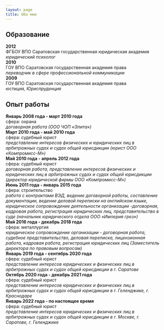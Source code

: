 ```yaml
---
layout: page
title: Обо мне
---
```


## Образование
__2012__  
ФГБОУ ВПО Саратовская государственная юридическая академия  
_юридический психолог_  
__2010__  
ГОУ ВПО Саратовская государственная академия права  
_переводчик в сфере профессиональной коммуникации_  
__2009__  
ГОУ ВПО Саратовская государственная академия права  
_юстиция, Юриспруденция_  

## Опыт работы
**Январь 2008 года - март 2010 года**   
сфера: охрана   
*договорная работа (ООО ЧОП «Элита»)*   
**Март 2010 года - май 2010 года**  
сфера: судебный юрист   
*представление интересов физических и юридических лиц в арбитражных судах и судах общей юрисдикции (юрист ООО «Компромисс-М»)*   
**Май 2010 года - апрель 2012 года**   
сфера: судебный юрист  
*договорная работа, представление интересов физических и юридических лиц в арбитражных судах и судах общей юрисдикции (директор юридической фирмы ООО «Компромисс-М»)*  
**Июнь 2011 года - январь 2015 года**  
сфера: строительство  
*работа с контрактами ВЭД, ведение договорной работы, составление документации, ведение деловой переписки на английском языке, юридическое сопровождение деятельности организации -договорная, кадровая работа, регистрация юридических лиц, представительство в суде (начальник юридического отдела ООО «Империя грез»)*  
**Май 2016 года - декабрь 2018 года**   
сфера: металлургия  
*юридическое сопровождение организации - договорная работа, судебное представительство, деловая переписка, лицензионная работа, кадровая работа, регистрация юридических лиц (Заместитель директора по правовым вопросам)*  
**Январь 2019 года - сентябрь 2020 года**  
сфера: судебный юрист   
*представление интересов юридических и физических лиц в арбитражных судах и судах общей юрисдикции в г. Саратове*  
**Октябрь 2020 года - декабрь 2021 года**  
сфера: судебный юрист  
*представление интересов юридических и физических лиц в арбитражных судах и судах общей юрисдикции в г. Геленджике, г. Краснодаре*  
**Январь 2022 года - по настоящее время**   
сфера: судебный юрист  
*представление интересов юридических и физических лиц в арбитражных судах и судах общей юрисдикции в г. Москве, г. Саратове, г. Геленджике*


